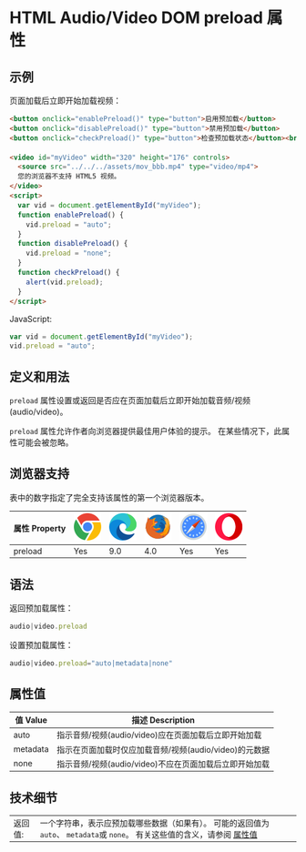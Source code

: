 HTML Audio/Video DOM preload 属性
===

## 示例

页面加载后立即开始加载视频：

```html idoc:preview:iframe
<button onclick="enablePreload()" type="button">启用预加载</button>
<button onclick="disablePreload()" type="button">禁用预加载</button>
<button onclick="checkPreload()" type="button">检查预加载状态</button><br>

<video id="myVideo" width="320" height="176" controls>
  <source src="../../../assets/mov_bbb.mp4" type="video/mp4">
  您的浏览器不支持 HTML5 视频。
</video>
<script>
  var vid = document.getElementById("myVideo");
  function enablePreload() { 
    vid.preload = "auto";
  }
  function disablePreload() { 
    vid.preload = "none";
  }
  function checkPreload() { 
    alert(vid.preload);
  }
</script>
```

JavaScript:

```js
var vid = document.getElementById("myVideo");
vid.preload = "auto";
```

## 定义和用法

`preload` 属性设置或返回是否应在页面加载后立即开始加载音频/视频(audio/video)。

`preload` 属性允许作者向浏览器提供最佳用户体验的提示。 在某些情况下，此属性可能会被忽略。

## 浏览器支持

表中的数字指定了完全支持该属性的第一个浏览器版本。

| 属性 Property | ![chrome][1] | ![edge][2] | ![firefox][3] | ![safari][4] | ![opera][5] |
| -------- | --- | --- | --- | --- | --- |
| preload  | Yes | 9.0 | 4.0 | Yes | Yes |
<!--rehype:style=width: 100%; display: inline-table;-->

## 语法

返回预加载属性：

```js
audio|video.preload
```

设置预加载属性：

```js
audio|video.preload="auto|metadata|none"
```

## 属性值

| 值 Value | 描述 Description |
| ----- | ----- |
| auto     | 指示音频/视频(audio/video)应在页面加载后立即开始加载 |
| metadata | 指示在页面加载时仅应加载音频/视频(audio/video)的元数据 |
| none     | 指示音频/视频(audio/video)不应在页面加载后立即开始加载 |
<!--rehype:style=width: 100%; display: inline-table;-->

## 技术细节

|  |  |
| ----- | ----- |
| 返回值: | 一个字符串，表示应预加载哪些数据（如果有）。 可能的返回值为 `auto`、 `metadata`或 `none`。 有关这些值的含义，请参阅 [属性值](#属性值) |
<!--rehype:style=width: 100%; display: inline-table;-->


[1]: ../../../assets/chrome.svg
[2]: ../../../assets/edge.svg
[3]: ../../../assets/firefox.svg
[4]: ../../../assets/safari.svg
[5]: ../../../assets/opera.svg


